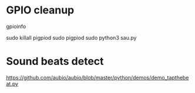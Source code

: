 
# GPIO cleanup
gpioinfo

sudo killall pigpiod
sudo pigpiod
sudo python3 sau.py

# Sound beats detect
https://github.com/aubio/aubio/blob/master/python/demos/demo_tapthebeat.py